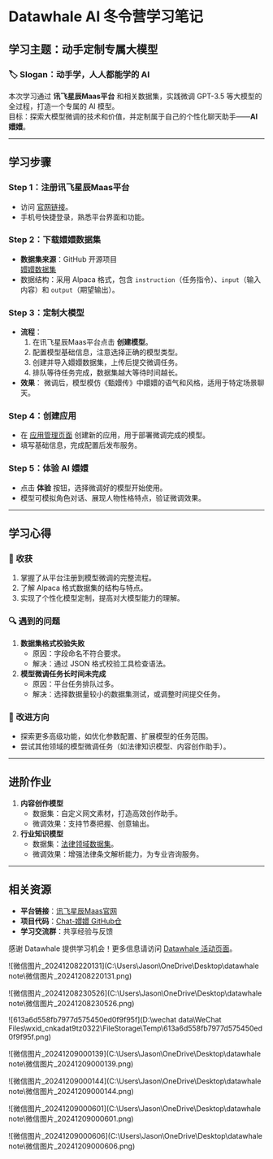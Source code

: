 # Datawhale AI 冬令营学习笔记

## 学习主题：动手定制专属大模型

### 🏷️ Slogan：动手学，人人都能学的 AI  
本次学习通过 **讯飞星辰Maas平台** 和相关数据集，实践微调 GPT-3.5 等大模型的全过程，打造一个专属的 AI 模型。  
目标：探索大模型微调的技术和价值，并定制属于自己的个性化聊天助手——**AI 嬛嬛**。

---

## 学习步骤

### Step 1：注册讯飞星辰Maas平台  
- 访问 [官网链接](https://training.xfyun.cn/?ch=maas-dw-mxb)。
- 手机号快捷登录，熟悉平台界面和功能。

### Step 2：下载嬛嬛数据集  
- **数据集来源**：GitHub 开源项目  
  [嬛嬛数据集](https://github.com/datawhalechina/self-llm/blob/master/dataset/huanhuan.json)  
- 数据结构：采用 Alpaca 格式，包含 `instruction`（任务指令）、`input`（输入内容）和 `output`（期望输出）。

### Step 3：定制大模型  
- **流程**：
  1. 在讯飞星辰Maas平台点击 **创建模型**。
  2. 配置模型基础信息，注意选择正确的模型类型。
  3. 创建并导入嬛嬛数据集，上传后提交微调任务。
  4. 排队等待任务完成，数据集越大等待时间越长。
- **效果**：
  微调后，模型模仿《甄嬛传》中嬛嬛的语气和风格，适用于特定场景聊天。

### Step 4：创建应用  
- 在 [应用管理页面](https://console.xfyun.cn/app/myapp) 创建新的应用，用于部署微调完成的模型。  
- 填写基础信息，完成配置后发布服务。

### Step 5：体验 AI 嬛嬛  
- 点击 **体验** 按钮，选择微调好的模型开始使用。  
- 模型可模拟角色对话、展现人物性格特点，验证微调效果。

---

## 学习心得

### 🌟 收获
1. 掌握了从平台注册到模型微调的完整流程。
2. 了解 Alpaca 格式数据集的结构与特点。
3. 实现了个性化模型定制，提高对大模型能力的理解。

### 🔍 遇到的问题
1. **数据集格式校验失败**  
   - 原因：字段命名不符合要求。  
   - 解决：通过 JSON 格式校验工具检查语法。  
2. **模型微调任务长时间未完成**  
   - 原因：平台任务排队过多。  
   - 解决：选择数据量较小的数据集测试，或调整时间提交任务。

### 🚀 改进方向
- 探索更多高级功能，如优化参数配置、扩展模型的任务范围。
- 尝试其他领域的模型微调任务（如法律知识模型、内容创作助手）。

---

## 进阶作业
1. **内容创作模型**  
   - 数据集：自定义网文素材，打造高效创作助手。
   - 微调效果：支持节奏把握、创意输出。
2. **行业知识模型**  
   - 数据集：[法律领域数据集](https://github.com/AndrewZhe/lawyer-llama)。  
   - 微调效果：增强法律条文解析能力，为专业咨询服务。

---

## 相关资源
- **平台链接**：[讯飞星辰Maas官网](https://training.xfyun.cn/?ch=maas-dw-mxb)
- **项目代码**：[Chat-嬛嬛 GitHub仓](https://github.com/KMnO4-zx/huanhuan-chat)
- **学习交流群**：共享经验与反馈

感谢 Datawhale 提供学习机会！更多信息请访问 [Datawhale 活动页面](https://www.datawhale.cn/activity/110/21/76?rankingPage=1)。

![微信图片_20241208220131](C:\Users\Jason\OneDrive\Desktop\datawhale note\微信图片_20241208220131.png)

![微信图片_20241208230526](C:\Users\Jason\OneDrive\Desktop\datawhale note\微信图片_20241208230526.png)

![613a6d558fb7977d575450ed0f9f95f](D:\wechat data\WeChat Files\wxid_cnkadat9tz0322\FileStorage\Temp\613a6d558fb7977d575450ed0f9f95f.png)

![微信图片_20241209000139](C:\Users\Jason\OneDrive\Desktop\datawhale note\微信图片_20241209000139.png)

![微信图片_20241209000144](C:\Users\Jason\OneDrive\Desktop\datawhale note\微信图片_20241209000144.png)

![微信图片_20241209000601](C:\Users\Jason\OneDrive\Desktop\datawhale note\微信图片_20241209000601.png)

![微信图片_20241209000606](C:\Users\Jason\OneDrive\Desktop\datawhale note\微信图片_20241209000606.png)